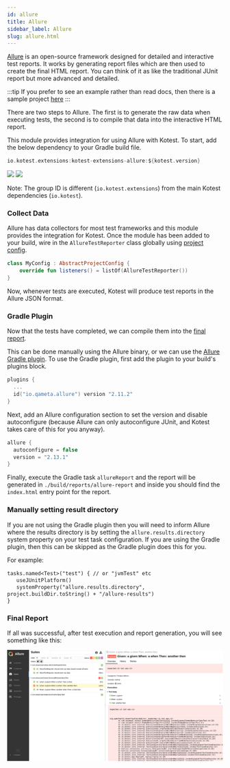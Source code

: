 ```yaml
---
id: allure
title: Allure
sidebar_label: Allure
slug: allure.html
---
```



[Allure](https://qameta.io/allure-report/) is an open-source framework designed for detailed and interactive test reports.
It works by generating report files which are then used to create the final HTML report.
You can think of it as like the traditional JUnit report but more advanced and detailed.

:::tip
If you prefer to see an example rather than read docs, then there is a sample project [here](https://github.com/kotest/kotest-examples-allure)
:::

There are two steps to Allure. The first is to generate the raw data when executing tests, the second is to
compile that data into the interactive HTML report.

This module provides integration for using Allure with Kotest.
To start, add the below dependency to your Gradle build file.

```groovy
io.kotest.extensions:kotest-extensions-allure:${kotest.version}
```

[<img src="https://img.shields.io/maven-central/v/io.kotest.extensions/kotest-extensions-allure.svg?label=latest%20release"/>](https://search.maven.org/artifact/io.kotest.extensions/kotest-extensions-allure)
[<img src="https://img.shields.io/nexus/s/https/oss.sonatype.org/io.kotest.extensions/kotest-extensions-allure.svg?label=latest%20snapshot"/>](https://oss.sonatype.org/content/repositories/snapshots/io/kotest/extensions/kotest-extensions-allure/)


Note: The group ID is different (`io.kotest.extensions`) from the main Kotest dependencies (`io.kotest`).


### Collect Data

Allure has data collectors for most test frameworks and this module provides the integration for Kotest.
Once the module has been added to your build, wire in the `AllureTestReporter` class globally
using [project config](../framework/project_config.md).

```kotlin
class MyConfig : AbstractProjectConfig {
    override fun listeners() = listOf(AllureTestReporter())
}
```

Now, whenever tests are executed, Kotest will produce test reports in the Allure JSON format.


### Gradle Plugin

Now that the tests have completed, we can compile them into
the [final report](https://docs.qameta.io/allure/#_report_generation).

This can be done manually using the Allure binary, or we can use
the [Allure Gradle plugin](https://github.com/allure-framework/allure-gradle). To use the Gradle plugin, first add the
plugin to your build's plugins block.

```kotlin
plugins {
  ...
  id("io.qameta.allure") version "2.11.2"
}
```

Next, add an Allure configuration section to set the version and disable autoconfigure (because Allure can only 
autoconfigure JUnit, and Kotest takes care of this for you anyway).

```kotlin
allure {
  autoconfigure = false
  version = "2.13.1"
}
```

Finally, execute the Gradle task `allureReport` and the report will be generated in `./build/reports/allure-report` and
inside you should find the `index.html` entry point for the report.

### Manually setting result directory

If you are not using the Gradle plugin then you will need to inform Allure where the results directory is by setting
the `allure.results.directory` system property on your test task configuration. If you are using the Gradle plugin, then
this can be skipped as the Gradle plugin does this for you.

For example:

```
tasks.named<Test>("test") { // or "jvmTest" etc
   useJUnitPlatform()
   systemProperty("allure.results.directory", project.buildDir.toString() + "/allure-results")
}
```

### Final Report

If all was successful, after test execution and report generation, you will see something like this:

![allure screenshot](../images/allure.png)
